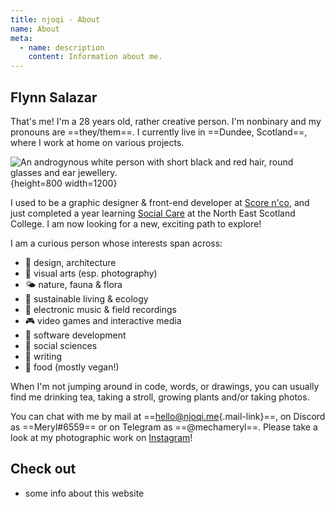 ```yaml
---
title: njoqi · About
name: About
meta:
  - name: description
    content: Information about me.
---
```


<article-header v-bind="frontmatter" />

## Flynn Salazar

That's me! I'm a 28 years old, rather creative person. I'm nonbinary and my pronouns are ==they/them==. I currently live in ==Dundee, Scotland==, where I work at home on various projects.

![An androgynous white person with short black and red hair, round glasses and ear jewellery.](/assets/images/about/flynn.jpg){height=800 width=1200}

I used to be a graphic designer & front-end developer at [Score n'co](https://scorenco.com "A platform for sports fans at all levels of play"), and just completed a year learning [Social Care](https://www.nescol.ac.uk/courses/social-care-scqf-level-6/ "Providing care, protection and support to people") at the North East Scotland College. I am now looking for a new, exciting path to explore!

I am a curious person whose interests span across:

- 📐 design, architecture
- 🎨 visual arts (esp. photography)
- 🌤 nature, fauna &amp; flora
- 🌿 sustainable living &amp; ecology
- 🎵 electronic music &amp; field recordings
- 🎮 video games and interactive media
- 💾 software development
- 📕 social sciences
- 📜 writing
- 🍜 food (mostly vegan!)

When I'm not jumping around in code, words, or drawings, you can usually find me drinking <router-link to="/codex/tea">tea</router-link>, taking a stroll, growing <router-link to="/codex/plants">plants</router-link> and/or taking <router-link to="/projects/photographie">photos</router-link>.

You can chat with me by mail at ==[hello@njoqi.me](mailto:hello@njoqi.me){.mail-link}==, on Discord as ==Meryl#6559== or on Telegram as ==@mechameryl==. Please take a look at my photographic work on [Instagram](https://www.instagram.com/meryl.shoots/)!

## Check out

- some info about <router-link to="/about/meta">this website</router-link>

<script setup>
  import ArticleHeader from '../../components/article-header.vue'
</script>